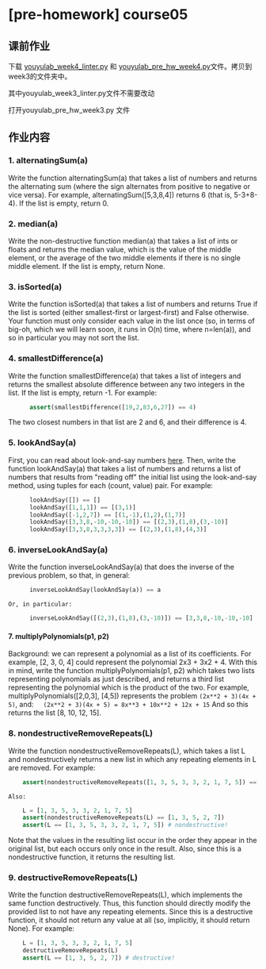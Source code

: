 # [pre-homework] course05

## 课前作业

下载 [youyulab_week4_linter.py](http://ossp.pengjunjie.com/youyulab_week4_linter.py) 和 [youyulab_pre_hw_week4.py](http://ossp.pengjunjie.com/youyulab_pre_hw_week4.py)文件。拷贝到week3的文件夹中。

其中youyulab_week3_linter.py文件不需要改动

打开youyulab_pre_hw_week3.py 文件


## 作业内容

### 1. **alternatingSum(a)**

Write the function alternatingSum(a) that takes a list of numbers and returns the alternating sum (where the sign alternates from positive to negative or vice versa). For example, alternatingSum([5,3,8,4]) returns 6 (that is, 5-3+8-4). If the list is empty, return 0.

### 2. **median(a)**

Write the non-destructive function median(a) that takes a list of ints or floats and returns the median value, which is the value of the middle element, or the average of the two middle elements if there is no single middle element. If the list is empty, return None.

### 3. **isSorted(a)**

Write the function isSorted(a) that takes a list of numbers and returns True if the list is sorted (either smallest-first or largest-first) and False otherwise. Your function must only consider each value in the list once (so, in terms of big-oh, which we will learn soon, it runs in O(n) time, where n=len(a)), and so in particular you may not sort the list.

### 4. **smallestDifference(a)**

Write the function smallestDifference(a) that takes a list of integers and returns the smallest absolute difference between any two integers in the list. If the list is empty, return -1\. For example:

```py
      assert(smallestDifference([19,2,83,6,27]) == 4)
```

The two closest numbers in that list are 2 and 6, and their difference is 4.

### 5. **lookAndSay(a)**

First, you can read about look-and-say numbers [here](https://en.wikipedia.org/wiki/Look-and-say_sequence). Then, write the function lookAndSay(a) that takes a list of numbers and returns a list of numbers that results from "reading off" the initial list using the look-and-say method, using tuples for each (count, value) pair. For example:

```py
      lookAndSay([]) == []
      lookAndSay([1,1,1]) == [(3,1)]
      lookAndSay([-1,2,7]) == [(1,-1),(1,2),(1,7)]
      lookAndSay([3,3,8,-10,-10,-10]) == [(2,3),(1,8),(3,-10)]
      lookAndSay([3,3,8,3,3,3,3]) == [(2,3),(1,8),(4,3)]
```

### 6. **inverseLookAndSay(a)**
Write the function inverseLookAndSay(a) that does the inverse of the previous problem, so that, in general:

```py
      inverseLookAndSay(lookAndSay(a)) == a
```

    Or, in particular:

```py
      inverseLookAndSay([(2,3),(1,8),(3,-10)]) == [3,3,8,-10,-10,-10]
```

#### 7. **multiplyPolynomials(p1, p2)**
Background: we can represent a polynomial as a list of its coefficients. For example, [2, 3, 0, 4] could represent the polynomial 2x3 + 3x2 + 4\. With this in mind, write the function multiplyPolynomials(p1, p2) which takes two lists representing polynomials as just described, and returns a third list representing the polynomial which is the product of the two. For example, multiplyPolynomials([2,0,3], [4,5]) represents the problem `(2x**2 + 3)(4x + 5)`, and:
        `(2x**2 + 3)(4x + 5) = 8x**3 + 10x**2 + 12x + 15`
    And so this returns the list [8, 10, 12, 15].

### 8. **nondestructiveRemoveRepeats(L)**
Write the function nondestructiveRemoveRepeats(L), which takes a list L and nondestructively returns a new list in which any repeating elements in L are removed. For example:

```py
    assert(nondestructiveRemoveRepeats([1, 3, 5, 3, 3, 2, 1, 7, 5]) ==[1, 3, 5, 2, 7])
```
    Also:

```py
    L = [1, 3, 5, 3, 3, 2, 1, 7, 5]
    assert(nondestructiveRemoveRepeats(L) == [1, 3, 5, 2, 7])
    assert(L == [1, 3, 5, 3, 3, 2, 1, 7, 5]) # nondestructive!
```

Note that the values in the resulting list occur in the order they appear in the original list, but each occurs only once in the result. Also, since this is a nondestructive function, it returns the resulting list.

### 9. **destructiveRemoveRepeats(L)**

Write the function destructiveRemoveRepeats(L), which implements the same function destructively. Thus, this function should directly modify the provided list to not have any repeating elements. Since this is a destructive function, it should not return any value at all (so, implicitly, it should return None). For example:

```py
    L = [1, 3, 5, 3, 3, 2, 1, 7, 5]
    destructiveRemoveRepeats(L)
    assert(L == [1, 3, 5, 2, 7]) # destructive!
```